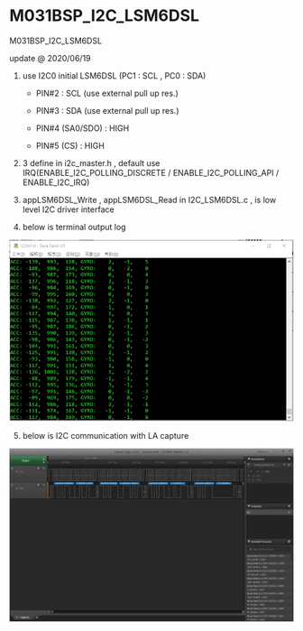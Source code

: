 # M031BSP_I2C_LSM6DSL
 M031BSP_I2C_LSM6DSL


update @ 2020/06/19

1. use I2C0 initial LSM6DSL (PC1 : SCL , PC0 : SDA)

	- PIN#2 : SCL	(use external pull up res.)
	
	- PIN#3 : SDA	(use external pull up res.)
	
	- PIN#4 (SA0/SDO) : HIGH
	
	- PIN#5 (CS) : HIGH

2. 3 define in i2c_master.h , default use IRQ(ENABLE_I2C_POLLING_DISCRETE / ENABLE_I2C_POLLING_API / ENABLE_I2C_IRQ)

3. appLSM6DSL_Write , appLSM6DSL_Read in I2C_LSM6DSL.c , is low level I2C driver interface

4. below is terminal output log

![image](https://github.com/released/M031BSP_I2C_LSM6DSL/blob/master/LOG.jpg)
	
5. below is I2C communication with LA capture	
	
![image](https://github.com/released/M031BSP_I2C_LSM6DSL/blob/master/LA_capture.jpg)
